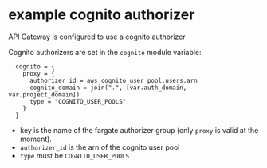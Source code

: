# example cognito authorizer

API Gateway is configured to use a cognito authorizer

Cognito authorizers are set in the `cognito` module variable:

```
  cognito = {
    proxy = {
      authorizer_id = aws_cognito_user_pool.users.arn
      cognito_domain = join(".", [var.auth_domain, var.project_domain])
      type = "COGNITO_USER_POOLS"
    }
  }
```

+ key is the name of the fargate authorizer group (only `proxy` is valid at the moment).
+ `authorizer_id` is the arn of the cognito user pool
+ `type` must be `COGNITO_USER_POOLS`
